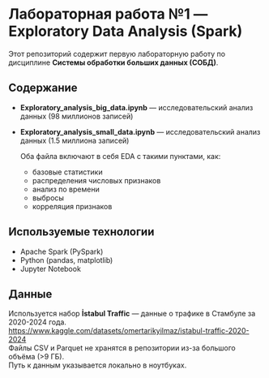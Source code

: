 # Лабораторная работа №1 — Exploratory Data Analysis (Spark)

Этот репозиторий содержит первую лабораторную работу по дисциплине **Системы обработки больших данных (СОБД)**.

## Содержание

- **Exploratory_analysis_big_data.ipynb** — исследовательский анализ данных (98 миллионов записей)  
- **Exploratory_analysis_small_data.ipynb** — исследовательский анализ данных (1.5 миллиона записей)

  Оба файла включают в себя EDA с такими пунктами, как:  
  - базовые статистики  
  - распределения числовых признаков  
  - анализ по времени  
  - выбросы  
  - корреляция признаков

## Используемые технологии

- Apache Spark (PySpark)
- Python (pandas, matplotlib)
- Jupyter Notebook

## Данные

Используется набор **İstabul Traffic** — данные о трафике в Стамбуле за 2020-2024 года.
https://www.kaggle.com/datasets/omertarikyilmaz/istabul-traffic-2020-2024  
Файлы CSV и Parquet не хранятся в репозитории из-за большого объёма (>9 ГБ).  
Путь к данным указывается локально в ноутбуках.